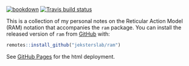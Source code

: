 [![bookdown](https://github.com/jeksterslab/ram_notes/workflows/bookdown/badge.svg?branch=master)](https://github.com/jeksterslab/ram_notes/actions?workflow=bookdown)
[![Travis build status](https://travis-ci.com/jeksterslab/ram_notes.svg?branch=master)](https://travis-ci.com/jeksterslab/ram_notes)

This is a collection of my personal notes on the Reticular Action Model (RAM) notation
that accompanies the `ram` package. 
You can install the released version of `ram` from [GitHub](https://github.com/jeksterslab/ram) with:

```r
remotes::install_github("jeksterslab/ram")
```

See [GitHub Pages](https://jeksterslab.github.io/ram_notes/index.html)
for the html deployment.
